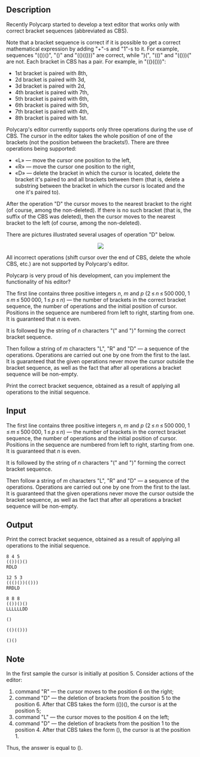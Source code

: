 ## Description

<div><p>Recently Polycarp started to develop a text editor that works only with correct bracket sequences (abbreviated as CBS). </p><p>Note that a bracket sequence is correct if it is possible to get a correct mathematical expression by adding "<span class="tex-font-style-tt">+</span>"-s and "<span class="tex-font-style-tt">1</span>"-s to it. For example, sequences "<span class="tex-font-style-tt">(())()</span>", "<span class="tex-font-style-tt">()</span>" and "<span class="tex-font-style-tt">(()(()))</span>" are correct, while "<span class="tex-font-style-tt">)(</span>", "<span class="tex-font-style-tt">(()</span>" and "<span class="tex-font-style-tt">(()))(</span>" are not. Each bracket in CBS has a pair. For example, in "<span class="tex-font-style-tt">(()(()))</span>":</p><ul> <li> 1st bracket is paired with 8th, </li><li> 2d bracket is paired with 3d, </li><li> 3d bracket is paired with 2d, </li><li> 4th bracket is paired with 7th, </li><li> 5th bracket is paired with 6th, </li><li> 6th bracket is paired with 5th, </li><li> 7th bracket is paired with 4th, </li><li> 8th bracket is paired with 1st. </li></ul><p>Polycarp's editor currently supports only three operations during the use of CBS. The cursor in the editor takes the whole position of one of the brackets (not the position between the brackets!). There are three operations being supported:</p><ul> <li> «<span class="tex-font-style-tt">L</span>»&nbsp;— move the cursor one position to the left, </li><li> «<span class="tex-font-style-tt">R</span>»&nbsp;— move the cursor one position to the right, </li><li> «<span class="tex-font-style-tt">D</span>»&nbsp;— delete the bracket in which the cursor is located, delete the bracket it's paired to and all brackets between them (that is, delete a substring between the bracket in which the cursor is located and the one it's paired to). </li></ul><p>After the operation "<span class="tex-font-style-tt">D</span>" the cursor moves to the nearest bracket to the right (of course, among the non-deleted). If there is no such bracket (that is, the suffix of the CBS was deleted), then the cursor moves to the nearest bracket to the left (of course, among the non-deleted). </p><p>There are pictures illustrated several usages of operation "<span class="tex-font-style-tt">D</span>" below.</p><center> <img class="tex-graphics" src="file://ftk4wl4O.png" style="max-width: 100.0%;max-height: 100.0%;"> </center><p>All incorrect operations (shift cursor over the end of CBS, delete the whole CBS, etc.) are not supported by Polycarp's editor.</p><p>Polycarp is very proud of his development, can you implement the functionality of his editor?</p></div><div class="input-specification"><p>The first line contains three positive integers <span class="tex-span"><i>n</i></span>, <span class="tex-span"><i>m</i></span> and <span class="tex-span"><i>p</i></span> (<span class="tex-span">2 ≤ <i>n</i> ≤ 500 000</span>, <span class="tex-span">1 ≤ <i>m</i> ≤ 500 000</span>, <span class="tex-span">1 ≤ <i>p</i> ≤ <i>n</i></span>)&nbsp;— the number of brackets in the correct bracket sequence, the number of operations and the initial position of cursor. Positions in the sequence are numbered from left to right, starting from one. It is guaranteed that <span class="tex-span"><i>n</i></span> is even.</p><p>It is followed by the string of <span class="tex-span"><i>n</i></span> characters "<span class="tex-font-style-tt">(</span>" and "<span class="tex-font-style-tt">)</span>" forming the correct bracket sequence.</p><p>Then follow a string of <span class="tex-span"><i>m</i></span> characters "<span class="tex-font-style-tt">L</span>", "<span class="tex-font-style-tt">R</span>" and "<span class="tex-font-style-tt">D</span>"&nbsp;— a sequence of the operations. Operations are carried out one by one from the first to the last. It is guaranteed that the given operations never move the cursor outside the bracket sequence, as well as the fact that after all operations a bracket sequence will be non-empty.</p></div><div class="output-specification"><p>Print the correct bracket sequence, obtained as a result of applying all operations to the initial sequence.</p></div>

## Input

<p>The first line contains three positive integers <span class="tex-span"><i>n</i></span>, <span class="tex-span"><i>m</i></span> and <span class="tex-span"><i>p</i></span> (<span class="tex-span">2 ≤ <i>n</i> ≤ 500 000</span>, <span class="tex-span">1 ≤ <i>m</i> ≤ 500 000</span>, <span class="tex-span">1 ≤ <i>p</i> ≤ <i>n</i></span>)&nbsp;— the number of brackets in the correct bracket sequence, the number of operations and the initial position of cursor. Positions in the sequence are numbered from left to right, starting from one. It is guaranteed that <span class="tex-span"><i>n</i></span> is even.</p><p>It is followed by the string of <span class="tex-span"><i>n</i></span> characters "<span class="tex-font-style-tt">(</span>" and "<span class="tex-font-style-tt">)</span>" forming the correct bracket sequence.</p><p>Then follow a string of <span class="tex-span"><i>m</i></span> characters "<span class="tex-font-style-tt">L</span>", "<span class="tex-font-style-tt">R</span>" and "<span class="tex-font-style-tt">D</span>"&nbsp;— a sequence of the operations. Operations are carried out one by one from the first to the last. It is guaranteed that the given operations never move the cursor outside the bracket sequence, as well as the fact that after all operations a bracket sequence will be non-empty.</p>

## Output

<p>Print the correct bracket sequence, obtained as a result of applying all operations to the initial sequence.</p>





```input1
8 4 5
(())()()
RDLD

```




```input2
12 5 3
((()())(()))
RRDLD

```




```input3
8 8 8
(())()()
LLLLLLDD

```




```output1
()

```




```output2
(()(()))

```




```output3
()()

```



## Note

<p>In the first sample the cursor is initially at position <span class="tex-span">5</span>. Consider actions of the editor:</p><ol> <li> command "<span class="tex-font-style-tt">R</span>"&nbsp;— the cursor moves to the position <span class="tex-span">6</span> on the right; </li><li> command "<span class="tex-font-style-tt">D</span>"&nbsp;— the deletion of brackets from the position <span class="tex-span">5</span> to the position <span class="tex-span">6</span>. After that CBS takes the form <span class="tex-font-style-tt">(())()</span>, the cursor is at the position <span class="tex-span">5</span>; </li><li> command "<span class="tex-font-style-tt">L</span>"&nbsp;— the cursor moves to the position <span class="tex-span">4</span> on the left; </li><li> command "<span class="tex-font-style-tt">D</span>"&nbsp;— the deletion of brackets from the position <span class="tex-span">1</span> to the position <span class="tex-span">4</span>. After that CBS takes the form <span class="tex-font-style-tt">()</span>, the cursor is at the position <span class="tex-span">1</span>. </li></ol><p>Thus, the answer is equal to <span class="tex-font-style-tt">()</span>.</p>
